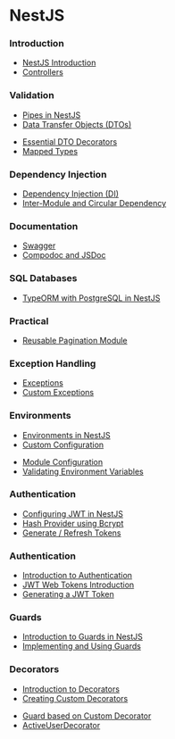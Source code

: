 # NestJS

### Introduction

- [NestJS Introduction](./nest-introduction.md)
- [Controllers](./controllers.md)

<div></div>

### Validation

- [Pipes in NestJS](./pipes.md)
- [Data Transfer Objects (DTOs)](./dto.md)

<div></div>

- [Essential DTO Decorators](./dto-decorators.md)
- [Mapped Types](./mapped-types.md)

### Dependency Injection

- [Dependency Injection (DI)](./dependency-injection.md)
- [Inter-Module and Circular Dependency](./inter-circular-dep.md)

### Documentation

- [Swagger](./swagger.md)
- [Compodoc and JSDoc](./compodoc.md)

### SQL Databases

- [TypeORM with PostgreSQL in NestJS](./../typeorm/typeorm.md)

### Practical

- [Reusable Pagination Module](./pagination.md)

### Exception Handling

- [Exceptions](./exceptions.md)
- [Custom Exceptions](./custom-exceptions.md)

### Environments

- [Environments in NestJS](./environments.md)
- [Custom Configuration](./custom-configuration.md)

<div></div>

- [Module Configuration](./module-configuration.md)
- [Validating Environment Variables](./env-validation.md)

### Authentication

<div></div>

- [Configuring JWT in NestJS](./jwt-config.md)
- [Hash Provider using Bcrypt](./hash-bcrypt.md)
- [Generate / Refresh Tokens](./jwt-generate-refresh.md)

<div></div>

### Authentication

- [Introduction to Authentication](./auth-intro.md)
- [JWT Web Tokens Introduction](./jwt-intro.md)
- [Generating a JWT Token](./generate-jwt.md)

### Guards

- [Introduction to Guards in NestJS](./guards-introduction.md)
- [Implementing and Using Guards](./guards.md)

### Decorators

- [Introduction to Decorators](./decorators-intro.md)
- [Creating Custom Decorators](./creating-decorator.md)

<div></div>

- [Guard based on Custom Decorator](./guard-decorator.md)
- [ActiveUserDecorator](./user-decorator.md)
